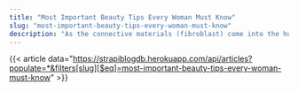 ```yaml
---
title: "Most Important Beauty Tips Every Woman Must Know"
slug: "most-important-beauty-tips-every-woman-must-know"
description: "As the connective materials (fibroblast) come into the hurt region, they start mending the spot by creating bovine collagen."
---
```


{{< article data="https://strapiblogdb.herokuapp.com/api/articles?populate=*&filters[slug][$eq]=most-important-beauty-tips-every-woman-must-know" >}}
